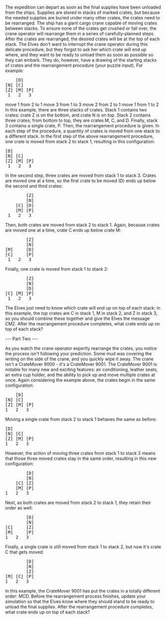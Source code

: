 <p>The expedition can depart as soon as the final supplies have been unloaded from the ships. Supplies are stored in stacks of marked crates, but because the needed supplies are buried under many other crates, the crates need to be rearranged.
The ship has a giant cargo crane capable of moving crates between stacks. To ensure none of the crates get crushed or fall over, the crane operator will rearrange them in a series of carefully-planned steps. After the crates are rearranged, the desired crates will be at the top of each stack.
The Elves don't want to interrupt the crane operator during this delicate procedure, but they forgot to ask her which crate will end up where, and they want to be ready to unload them as soon as possible so they can embark.
They do, however, have a drawing of the starting stacks of crates and the rearrangement procedure (your puzzle input). For example:</p>
<pre>
    [D]
[N] [C]
[Z] [M] [P]
 1   2   3
</pre>
<p>
move 1 from 2 to 1
move 3 from 1 to 3
move 2 from 2 to 1
move 1 from 1 to 2
In this example, there are three stacks of crates. Stack 1 contains two crates: crate Z is on the bottom, and crate N is on top. Stack 2 contains three crates; from bottom to top, they are crates M, C, and D. Finally, stack 3 contains a single crate, P.
Then, the rearrangement procedure is given. In each step of the procedure, a quantity of crates is moved from one stack to a different stack. In the first step of the above rearrangement procedure, one crate is moved from stack 2 to stack 1, resulting in this configuration:</p>
<pre>
[D]
[N] [C]
[Z] [M] [P]
 1   2   3
</pre>

<p>In the second step, three crates are moved from stack 1 to stack 3. Crates are moved one at a time, so the first crate to be moved (D) ends up below the second and third crates:</p>
<pre>
        [Z]
        [N]
    [C] [D]
    [M] [P]
 1   2   3
</pre>

<p>Then, both crates are moved from stack 2 to stack 1. Again, because crates are moved one at a time, crate C ends up below crate M:</p>
<pre>
        [Z]
        [N]
[M]     [D]
[C]     [P]
 1   2   3
</pre>

<p>Finally, one crate is moved from stack 1 to stack 2:</p>
<pre>
        [Z]
        [N]
        [D]
[C] [M] [P]
 1   2   3
</pre>

<p>The Elves just need to know which crate will end up on top of each stack; in this example, the top crates are C in stack 1, M in stack 2, and Z in stack 3, so you should combine these together and give the Elves the message CMZ.
After the rearrangement procedure completes, what crate ends up on top of each stack?</p>

--- Part Two ---
<p>As you watch the crane operator expertly rearrange the crates, you notice the process isn't following your prediction.
Some mud was covering the writing on the side of the crane, and you quickly wipe it away. The crane isn't a CrateMover 9000 - it's a CrateMover 9001.
The CrateMover 9001 is notable for many new and exciting features: air conditioning, leather seats, an extra cup holder, and the ability to pick up and move multiple crates at once.
Again considering the example above, the crates begin in the same configuration:
</p>
<pre>
    [D]
[N] [C]
[Z] [M] [P]
1   2   3
</pre>
<p>Moving a single crate from stack 2 to stack 1 behaves the same as before:</p>
<pre>
[D]
[N] [C]
[Z] [M] [P]
1   2   3
</pre>
<p>However, the action of moving three crates from stack 1 to stack 3 means that those three moved crates stay in the same order, resulting in this new configuration:</p>
<pre>
        [D]
        [N]
    [C] [Z]
    [M] [P]
1   2   3
</pre>
<p>Next, as both crates are moved from stack 2 to stack 1, they retain their order as well:</p>
<pre>
        [D]
        [N]
[C]     [Z]
[M]     [P]
1   2   3
</pre>
<p>Finally, a single crate is still moved from stack 1 to stack 2, but now it's crate C that gets moved:</p>
<pre>
        [D]
        [N]
        [Z]
[M] [C] [P]
1   2   3
</pre>
<p>In this example, the CrateMover 9001 has put the crates in a totally different order: MCD.
Before the rearrangement process finishes, update your simulation so that the Elves know where they should stand to be ready to unload the final supplies. After the rearrangement procedure completes, what crate ends up on top of each stack?</p>
